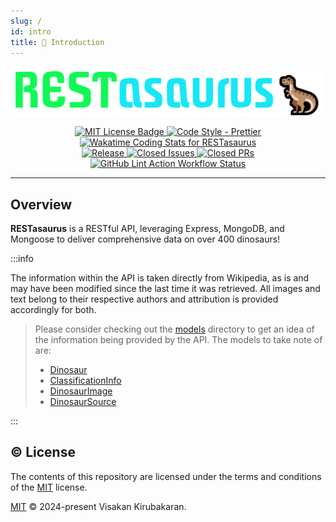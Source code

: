 ```yaml
---
slug: /
id: intro
title: 📖 Introduction
---
```


<p align="center" id="logo">
    <img src="logo.png"/>
</p>

<p align="center" id="badges">
 <a href="https://github.com/vikiru/restasaurus/blob/main/LICENSE">
  <img src="https://img.shields.io/badge/license-MIT-aqua" alt="MIT License Badge"/>
 </a>
 <a href="https://github.com/prettier/prettier">
  <img src="https://img.shields.io/badge/code_style-prettier-ff69b4.svg?style=flat-square" alt="Code Style - Prettier"/>
 </a>
 <a href="https://wakatime.com/@vikiru/projects/oducsokuft">
  <img src="https://wakatime.com/badge/github/vikiru/restasaurus.svg"
  alt="Wakatime Coding Stats for RESTasaurus"/>
 </a>
 <br/>
 <a href="https://github.com/vikiru/restasaurus/releases">
  <img src="https://img.shields.io/github/v/release/vikiru/restasaurus" alt="Release"/>
 </a>
 <a href="https://github.com/vikiru/restasaurus/issues?q=is%3Aissue+is%3Aclosed">
  <img src="https://img.shields.io/github/issues-closed/vikiru/restasaurus" alt="Closed Issues"/>
 </a>
 <a href="https://github.com/vikiru/restasaurus/pulls?q=is%3Apr+is%3Aclosed">
  <img src="https://img.shields.io/github/issues-pr-closed/vikiru/restasaurus?label=closed%20prs" alt="Closed PRs"/>
 </a>
 <br/>
 <a href="https://github.com/vikiru/restasaurus/actions/workflows/lint.yml">
  <img src="https://github.com/vikiru/restasaurus/actions/workflows/lint.yml/badge.svg" alt="GitHub Lint Action Workflow Status"/>
 </a>
</p>

---

## Overview

**RESTasaurus** is a RESTful API, leveraging Express, MongoDB, and Mongoose to deliver comprehensive data on over 400 dinosaurs!

:::info

The information within the API is taken directly from Wikipedia, as is and may have been modified since the last time it was retrieved. All images and text belong to their respective authors and attribution is provided accordingly for both.

> Please consider checking out the [models](./app/models/) directory to get an idea of the information being provided by the API. The models to take note of are:
>
> -   [Dinosaur](./app/models/Dinosaur.js)
> -   [ClassificationInfo](./app/models/ClassificationInfo.js)
> -   [DinosaurImage](./app/models/DinosaurImage.js)
> -   [DinosaurSource](./app/models/DinosaurSource.js)

:::

## ©️ License

The contents of this repository are licensed under the terms and conditions of the [MIT](https://choosealicense.com/licenses/mit/) license.

[MIT](./LICENSE) © 2024-present Visakan Kirubakaran.

